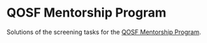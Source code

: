 # QOSF Mentorship Program

Solutions of the screening tasks for the [QOSF Mentorship Program](https://www.qosf.org/qc_mentorship/).
